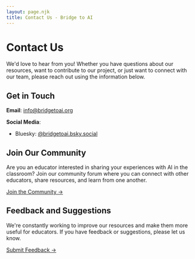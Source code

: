 ```yaml
---
layout: page.njk
title: Contact Us - Bridge to AI
---
```


# Contact Us

We'd love to hear from you! Whether you have questions about our resources, want to contribute to our project, or just want to connect with our team, please reach out using the information below.

## Get in Touch

**Email**: info@bridgetoai.org

**Social Media**:
- Bluesky: [@bridgetoai.bsky.social](https://bsky.app/profile/bridgetoai.bsky.social)

## Join Our Community

Are you an educator interested in sharing your experiences with AI in the classroom? Join our community forum where you can connect with other educators, share resources, and learn from one another.

[Join the Community →](https://community.bridgetoai.org)

## Feedback and Suggestions

We're constantly working to improve our resources and make them more useful for educators. If you have feedback or suggestions, please let us know.

[Submit Feedback →](https://forms.bridgetoai.org/feedback)